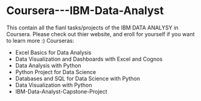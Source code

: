 # Coursera---IBM-Data-Analyst

This contain all the fianl tasks/projects of the IBM DATA ANALYSY in Coursera. Please check out thier website, and eroll for yourself if you want to learn more :)
Courseras:

- Excel Basics for Data Analysis
- Data Visualization and Dashboards with Excel and Cognos
- Data Analysis with Python
- Python Project for Data Science
- Databases and SQL for Data Science with Python
- Data Visualization with Python
- IBM-Data-Analyst-Capstone-Project
